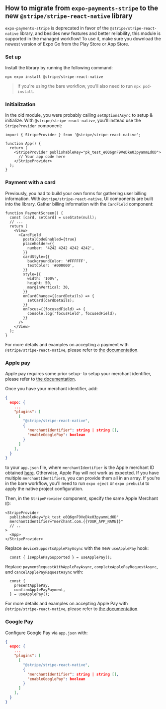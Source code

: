 ## How to migrate from `expo-payments-stripe` to the new `@stripe/stripe-react-native` library

`expo-payments-stripe` is deprecated in favor of the `@stripe/stripe-react-native` library, and besides new features and better reliability, this module is supported in the managed workflow! To use it, make sure you download the newest version of Expo Go from the Play Store or App Store.

### Set up

Install the library by running the following command:

```shell
npx expo install @stripe/stripe-react-native
```

> If you're using the bare workflow, you'll also need to run `npx pod-install`.

### Initialization

In the old module, you were probably calling `setOptionsAsync` to setup & initialize. With `@stripe/stripe-react-native`, you'll instead use the `StripeProvider` component:

```
import { StripeProvider } from '@stripe/stripe-react-native';

function App() {
  return (
    <StripeProvider publishableKey="pk_test_e0Q6gnF9VeDke03pyammLdOD">
      // Your app code here
    </StripeProvider>
  );
}
```

### Payment with a card

Previously, you had to build your own forms for gathering user billing information. With `@stripe/stripe-react-native`, UI components are built into the library. Gather billing information with the `CardField` component:

```
function PaymentScreen() {
  const [card, setCard] = useState(null);
  // ...
  return (
    <View>
      <CardField
        postalCodeEnabled={true}
        placeholder={{
          number: '4242 4242 4242 4242',
        }}
        cardStyle={{
          backgroundColor: '#FFFFFF',
          textColor: '#000000',
        }}
        style={{
          width: '100%',
          height: 50,
          marginVertical: 30,
        }}
        onCardChange={(cardDetails) => {
          setCard(cardDetails);
        }}
        onFocus={(focusedField) => {
          console.log('focusField', focusedField);
        }}
      />
    </View>
  );
}
```

For more details and examples on accepting a payment with `@stripe/stripe-react-native`, please refer to [the documentation](https://stripe.com/docs/payments/accept-a-payment).

### Apple pay

Apple pay requires some prior setup- to setup your merchant identifier, please refer to [the documentation](https://stripe.com/docs/apple-pay?platform=react-native).

Once you have your merchant identifier, add:

```json
{
  expo: {
    ...
    "plugins": [
      [
        "@stripe/stripe-react-native",
        {
          "merchantIdentifier": string | string [],
          "enableGooglePay": boolean
        }
      ]
    ],
  }
}
```

to your `app.json` file, where `merchantIdentifier` is the Apple merchant ID obtained [here](https://stripe.com/docs/apple-pay?platform=react-native). Otherwise, Apple Pay will not work as expected. If you have multiple `merchantIdentifier`s, you can provide them all in an array. If you're in the bare workflow, you'll need to run `expo eject` or `expo prebuild` to apply the native project configuration.

Then, in the `StripeProvider` component, specify the same Apple Merchant ID:

```
<StripeProvider
  publishableKey="pk_test_e0Q6gnF9VeDke03pyammLdOD"
  merchantIdentifier="merchant.com.{{YOUR_APP_NAME}}"
  // ..
>
  <App>
</StripeProvider>
```

Replace `deviceSupportsApplePayAsync` with the new `useApplePay` hook:

```
  const { isApplePaySupported } = useApplePay();
```

Replace `paymentRequestWithApplePayAsync`, `completeApplePayRequestAsync`, and `cancelApplePayRequestAsync` with:

```
  const {
    presentApplePay,
    confirmApplePayPayment,
  } = useApplePay();
```

For more details and examples on accepting Apple Pay with `@stripe/stripe-react-native`, please refer to [the documentation](https://stripe.com/docs/apple-pay?platform=react-native).

### Google Pay

Configure Google Pay via `app.json` with:

```json
{
  expo: {
    ...
    "plugins": [
      [
        "@stripe/stripe-react-native",
        {
          "merchantIdentifier": string | string [],
          "enableGooglePay": boolean
        }
      ]
    ],
  }
}
```
